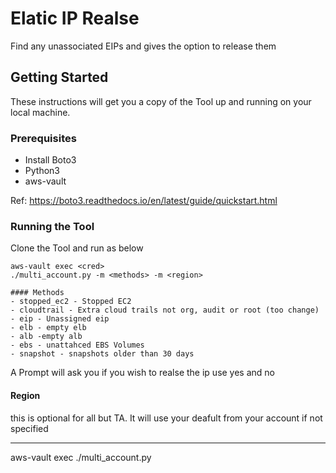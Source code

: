 # Elatic IP Realse
Find any unassociated EIPs and gives the option to release them

## Getting Started

These instructions will get you a copy of the Tool up and running on your local machine.

### Prerequisites

* Install Boto3
* Python3
* aws-vault

Ref: https://boto3.readthedocs.io/en/latest/guide/quickstart.html


### Running the Tool

Clone the Tool and run as below

```
aws-vault exec <cred>
./multi_account.py -m <methods> -m <region>

#### Methods
- stopped_ec2 - Stopped EC2
- cloudtrail - Extra cloud trails not org, audit or root (too change)
- eip - Unassigned eip
- elb - empty elb
- alb -empty alb
- ebs - unattahced EBS Volumes
- snapshot - snapshots older than 30 days
```
A Prompt will ask you if you wish to realse the ip use yes and no


#### Region
this is optional for all but TA.
It will use your deafult from your account if not specified

**********************

aws-vault exec <role>
./multi_account.py 